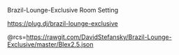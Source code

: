 


Brazil-Lounge-Exclusive Room Setting

https://plug.dj/brazil-lounge-exclusive

@rcs=https://rawgit.com/DavidStefansky/Brazil-Lounge-Exclusive/master/Blex2.5.json
